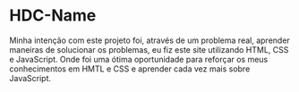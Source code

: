 # HDC-Name
Minha intenção com este projeto foi, através de um problema real, aprender maneiras de solucionar os problemas, eu fiz este site utilizando HTML, CSS e JavaScript.
Onde foi uma ótima oportunidade para reforçar os meus conhecimentos em HMTL e CSS e aprender cada vez mais sobre JavaScript.
